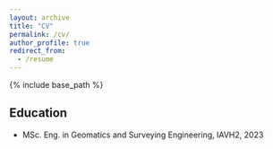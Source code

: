 ```yaml
---
layout: archive
title: "CV"
permalink: /cv/
author_profile: true
redirect_from:
  - /resume
---
```


{% include base_path %}

## Education

* MSc. Eng. in Geomatics and Surveying Engineering, IAVH2, 2023

<!-- ## Work experience

* Summer 20XX
  
## Skills

* Skill 1
* Skill 2
  * Sub-skill 2.1
  * Sub-skill 2.2
  * Sub-skill 2.3
* Skill 3 -->
